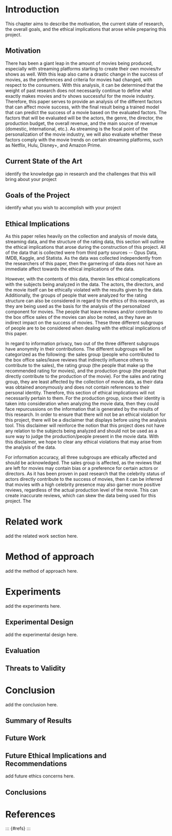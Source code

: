 # Introduction

This chapter aims to describe the motivation, the current state of research, the overall goals, and the ethical implications that arose while preparing this project.

## Motivation

There has been a giant leap in the amount of movies being produced, especially with streaming platforms starting to create their own movies/tv shows as well. With this leap also came a drastic change in the success of movies, as the preferences and criteria for movies had changed, with respect to the consumers. With this analysis, it can be determined that the weight of past research does not necessarily continue to define what exactly makes movies and tv shows successful for the movie industry. Therefore, this paper serves to provide an analysis of the different factors that can affect movie success, with the final result being a trained model that can predict the success of a movie based on the evaluated factors. The factors that will be evaluated will be the actors, the genre, the director, the production budget, the overall revenue, and the main source of revenue (domestic, international, etc.). As streaming is the focal point of the personalization of the movie industry, we will also evaluate whether these factors comply with the movie trends on certain streaming platforms, such as Netflix, Hulu, Disney+, and Amazon Prime.

## Current State of the Art

identify the knowledge gap in research and the challenges that this will bring about your project

## Goals of the Project

identify what you wish to accomplish with your project

## Ethical Implications

As this paper relies heavily on the collection and analysis of movie data, streaming data, and the structure of the rating data, this section will outline the ethical implications that arose during the construction of this project. All of the data that is collected were from third party sources -- Opus Data, IMDB, Kaggle, and Statista. As the data was collected independently from the researchers of this paper, then the garnering of data does not have an immediate affect towards the ethical implications of the data.

However, with the contents of this data, therein lies ethical complications with the subjects being analyzed in the data. The actors, the directors, and the movie itself can be ethically violated with the results given by the data. Additionally, the groups of people that were analyzed for the rating structure can also be considered in regard to the ethics of this research, as they are being used as the basis for the analysis of the personalized component for movies. The people that leave reviews and/or contribute to the box office sales of the movies can also be noted, as they have an indirect impact on the success of movies. These three different subgroups of people are to be considered when dealing with the ethical implications of this paper.

In regard to information privacy, two out of the three different subgroups have anonymity in their contributions. The different subgroups will be categorized as the following: the sales group (people who contributed to the box office sales/leave reviews that indirectly influence others to contribute to the sales), the rating group (the people that make up the recommended rating for movies), and the production group (the people that directly contribute to the production of the movie). For the sales and rating group, they are least affected by the collection of movie data, as their data was obtained anonymously and does not contain references to their personal identity. Therefore, this section of ethical implications will not necessarily pertain to them. For the production group, since their identity is taken into consideration when analyzing the movie data, then they could face repurcussions on the information that is generated by the results of this research. In order to ensure that there will not be an ethical violation for this project, there will be a disclaimer that displays before using the analysis tool. This disclaimer will reinforce the notion that this project does not have any relation to the subjects being analyzed and should not be used as a sure way to judge the production/people present in the movie data. With this disclaimer, we hope to clear any ethical violations that may arise from the analysis of the data.

For information accuracy, all three subgroups are ethically affected and should be acknowledged. The sales group is affected, as the reviews that are left for movies may contain bias or a preference for certain actors or directors. As it has been proven in past research that the celebrity status of actors directly contribute to the success of movies, then it can be inferred that movies with a high celebrity presence may also garner more positive reviews, regardless of the actual production level of the movie. This can create inaccurate reviews, which can skew the data being used for this project. The 

# Related work

add the related work section here.

# Method of approach

add the method of approach here.

# Experiments

add the experiments here.

## Experimental Design

add the experimental design here.

## Evaluation

## Threats to Validity

# Conclusion

add the conclusion here.

## Summary of Results

## Future Work

## Future Ethical Implications and Recommendations

add future ethics concerns here.

## Conclusions


# References

::: {#refs}
:::
